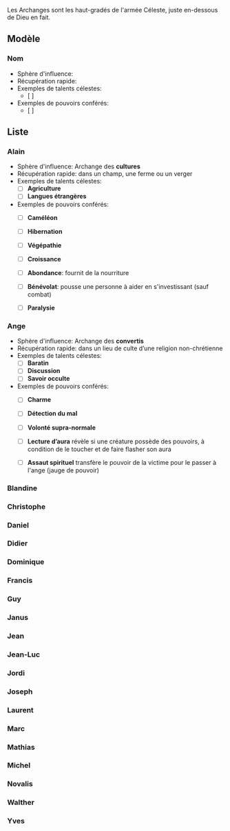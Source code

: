 Les Archanges sont les haut-gradés de l'armée Céleste, juste en-dessous de Dieu en fait.

## Modèle

### Nom 

* Sphère d'influence:
* Récupération rapide: 
* Exemples de talents célestes: 
    - [ ]
* Exemples de pouvoirs conférés: 
    - [ ]



## Liste 

### Alain
* Sphère d'influence: Archange des **cultures** 
* Récupération rapide: dans un champ, une ferme ou un verger
* Exemples de talents célestes: 
    - [ ] **Agriculture**
    - [ ] **Langues étrangères** 
* Exemples de pouvoirs conférés: 
    - [ ] **Caméléon**
    - [ ] **Hibernation**
    - [ ] **Végépathie**
    - [ ] **Croissance**
    - [ ] **Abondance**: fournit de la nourriture
    - [ ] **Bénévolat**: pousse une personne à aider en s'investissant (sauf combat)
    - [ ] **Paralysie**


### Ange 

* Sphère d'influence: Archange des **convertis**
* Récupération rapide: dans un lieu de culte d’une religion non-chrétienne
* Exemples de talents célestes: 
    - [ ] **Baratin**
    - [ ] **Discussion**
    - [ ] **Savoir occulte**
* Exemples de pouvoirs conférés: 
    - [ ] **Charme**
    - [ ] **Détection du mal**
    - [ ] **Volonté supra-normale**
    - [ ] **Lecture d’aura** révèle si une créature possède des pouvoirs, à condition de le toucher et de faire flasher son aura
    - [ ] **Assaut spirituel** transfère le pouvoir de la victime pour le passer à l'ange (jauge de pouvoir)


### Blandine 
### Christophe
### Daniel 
### Didier
### Dominique
### Francis
### Guy
### Janus
### Jean
### Jean-Luc
### Jordi
### Joseph
### Laurent
### Marc
### Mathias
### Michel
### Novalis
### Walther
### Yves